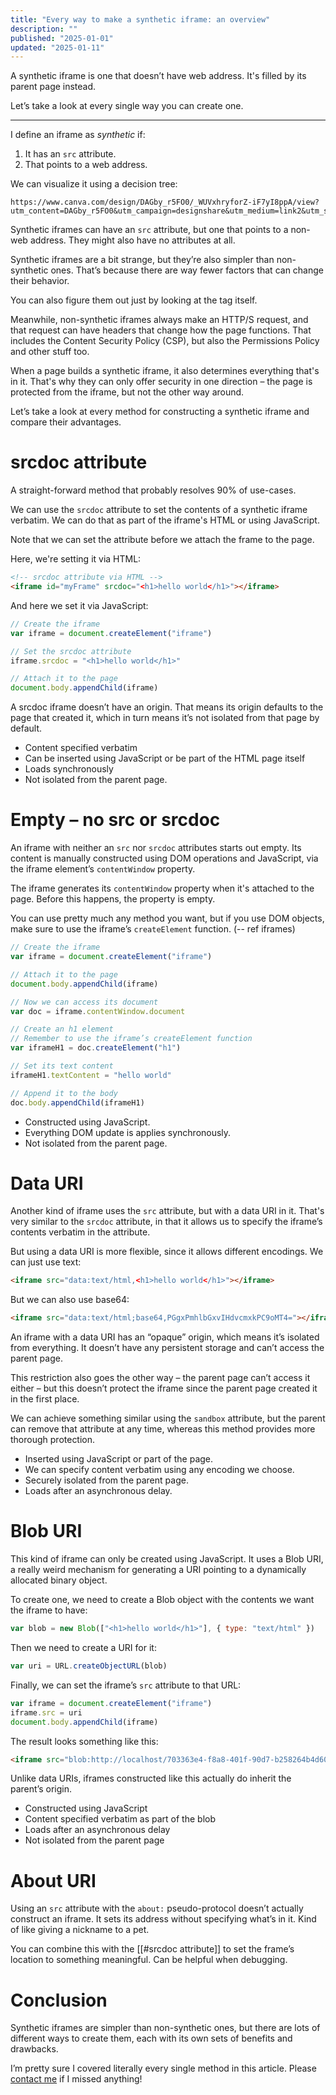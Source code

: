 ```yaml
---
title: "Every way to make a synthetic iframe: an overview"
description: ""
published: "2025-01-01"
updated: "2025-01-11"
---
```

A synthetic iframe is one that doesn’t have web address. It's filled by its parent page instead.

Let’s take a look at every single way you can create one.

---
I define an iframe as *synthetic* if:

1. It has an `src` attribute.
2. That points to a web address.

We can visualize it using a decision tree:

```canva size=540x420 ;; key=synthetic-iframe-decision-tree ;; alt=Synthetic iframe decision tree
https://www.canva.com/design/DAGby_r5FO0/_WUVxhryforZ-iF7yI8ppA/view?utm_content=DAGby_r5FO0&utm_campaign=designshare&utm_medium=link2&utm_source=uniquelinks&utlId=h64c24c39ab
```

Synthetic iframes can have an `src` attribute, but one that points to a non-web address. They might also have no attributes at all.

Synthetic iframes are a bit strange, but they’re also simpler than non-synthetic ones. That’s because there are way fewer factors that can change their behavior.

You can also figure them out just by looking at the tag itself.

Meanwhile, non-synthetic iframes always make an HTTP/S request, and that request can have headers that change how the page functions. That includes the Content Security Policy (CSP), but also the Permissions Policy and other stuff too.

When a page builds a synthetic iframe, it also determines everything that's in it. That's why they can only offer security in one direction – the page is protected from the iframe, but not the other way around.

Let’s take a look at every method for constructing a synthetic iframe and compare their advantages.
# srcdoc attribute
A straight-forward method that probably resolves 90% of use-cases.

We can use the `srcdoc` attribute to set the contents of a synthetic iframe verbatim. We can do that as part of the iframe's HTML or using JavaScript.

Note that we can set the attribute before we attach the frame to the page.

Here, we're setting it via HTML:

```html
<!-- srcdoc attribute via HTML -->
<iframe id="myFrame" srcdoc="<h1>hello world</h1>"></iframe>
```

And here we set it via JavaScript:

```js
// Create the iframe 
var iframe = document.createElement("iframe")

// Set the srcdoc attribute
iframe.srcdoc = "<h1>hello world</h1>"

// Attach it to the page
document.body.appendChild(iframe)
```

A srcdoc iframe doesn’t have an origin. That means its origin defaults to the page that created it, which in turn means it’s not isolated from that page by default.

- Content specified verbatim
- Can be inserted using JavaScript or be part of the HTML page itself
- Loads synchronously
- Not isolated from the parent page.

# Empty – no src or srcdoc
An iframe with neither an `src` nor `srcdoc` attributes starts out empty. Its content is manually constructed using DOM operations and JavaScript, via the iframe element’s `contentWindow` property.

The iframe generates its `contentWindow` property when it's attached to the page. Before this happens, the property is empty.

You can use pretty much any method you want, but if you use DOM objects, make sure to use the iframe’s `createElement` function. (-- ref iframes)

```js
// Create the iframe
var iframe = document.createElement("iframe")

// Attach it to the page
document.body.appendChild(iframe)

// Now we can access its document
var doc = iframe.contentWindow.document

// Create an h1 element
// Remember to use the iframe’s createElement function
var iframeH1 = doc.createElement("h1")

// Set its text content
iframeH1.textContent = "hello world"

// Append it to the body
doc.body.appendChild(iframeH1)
```

- Constructed using JavaScript.
- Everything DOM update is applies synchronously.
- Not isolated from the parent page.

# Data URI
Another kind of iframe uses the `src` attribute, but with a data URI in it. That's very similar to the `srcdoc` attribute, in that it allows us to specify the iframe’s contents verbatim in the attribute.

But using a data URI is more flexible, since it allows different encodings. We can just use text:

```html
<iframe src="data:text/html,<h1>hello world</h1>"></iframe>
```

But we can also use base64:

```html
<iframe src="data:text/html;base64,PGgxPmhlbGxvIHdvcmxkPC9oMT4="></iframe>
```

An iframe with a data URI has an “opaque” origin, which means it’s isolated from everything. It doesn’t have any persistent storage and can’t access the parent page.

This restriction also goes the other way – the parent page can’t access it either – but this doesn’t protect the iframe since the parent page created it in the first place.

We can achieve something similar using the `sandbox` attribute, but the parent can remove that attribute at any time, whereas this method provides more thorough protection.

- Inserted using JavaScript or part of the page.
- We can specify content verbatim using any encoding we choose.
- Securely isolated from the parent page.
- Loads after an asynchronous delay.

# Blob URI
This kind of iframe can only be created using JavaScript. It uses a Blob URI, a really weird mechanism for generating a URI pointing to a dynamically allocated binary object.

To create one, we need to create a Blob object with the contents we want the iframe to have:

```js
var blob = new Blob(["<h1>hello world</h1>"], { type: "text/html" })
```

Then we need to create a URI for it:

```js
var uri = URL.createObjectURL(blob)
```

Finally, we can set the iframe’s `src` attribute to that URL:

```js
var iframe = document.createElement("iframe")
iframe.src = uri
document.body.appendChild(iframe)
```

The result looks something like this:

```html
<iframe src="blob:http://localhost/703363e4-f8a8-401f-90d7-b258264b4d60"></iframe>
```

Unlike data URIs, iframes constructed like this actually do inherit the parent’s origin.

- Constructed using JavaScript
- Content specified verbatim as part of the blob
- Loads after an asynchronous delay
- Not isolated from the parent page

# About URI
Using an `src` attribute with the `about:` pseudo-protocol doesn’t actually construct an iframe. It sets its address without specifying what’s in it. Kind of like giving a nickname to a pet.

You can combine this with the [[#srcdoc attribute]] to set the frame’s location to something meaningful. Can be helpful when debugging.
# Conclusion
Synthetic iframes are simpler than non-synthetic ones, but there are lots of different ways to create them, each with its own sets of benefits and drawbacks.

I’m pretty sure I covered literally every single method in this article. Please [contact me](mailto:gregros@gregros.dev) if I missed anything!
